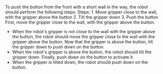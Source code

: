 To push the button from the front with a short wall in the way, the robot should perform the following steps:
    Steps:  1. Move gripper close to the wall, with the gripper above the button  2. Tilt the gripper down  3. Push the button
First, move the gripper close to the wall, with the gripper above the button.
- When the robot's gripper is not close to the wall with the gripper above the button, the robot should move the gripper close to the wall with the gripper above the button.
Now that the gripper is above the button, tilt the gripper down to push down on the button.
- When the robot's gripper is above the button, the robot should tilt the gripper down.
Finally, push down on the button to activate it.
- When the gripper is tilted down, the robot should push down on the button.